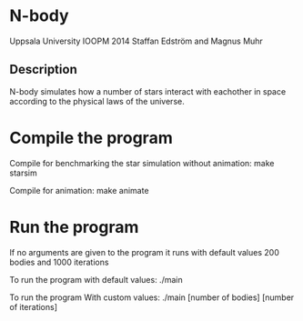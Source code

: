 N-body
======
Uppsala University
IOOPM 2014
Staffan Edström and Magnus Muhr

Description
-----------
N-body simulates how a number of stars interact with eachother in space according
to the physical laws of the universe.


Compile the program
===================

Compile for benchmarking the star simulation without animation:
make starsim

Compile for animation:
make animate

Run the program
===============

If no arguments are given to the program it runs with default values 200 bodies 
and 1000 iterations

To run the program with default values:
./main

To run the program With custom values:
./main [number of bodies] [number of iterations]